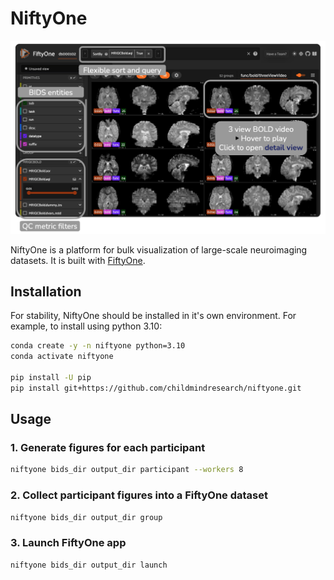 # NiftyOne

![NiftyOne Mosaic](.github/static/niftyone_mosaic_view.png)

NiftyOne is a platform for bulk visualization of large-scale neuroimaging datasets. It is built with [FiftyOne](https://docs.voxel51.com/).

## Installation

For stability, NiftyOne should be installed in it's own environment. For example, to install using python 3.10:

```bash
conda create -y -n niftyone python=3.10
conda activate niftyone

pip install -U pip
pip install git+https://github.com/childmindresearch/niftyone.git
```

## Usage

### 1. Generate figures for each participant

```bash
niftyone bids_dir output_dir participant --workers 8
```

### 2. Collect participant figures into a FiftyOne dataset

```bash
niftyone bids_dir output_dir group
```

### 3. Launch FiftyOne app

```bash
niftyone bids_dir output_dir launch
```

